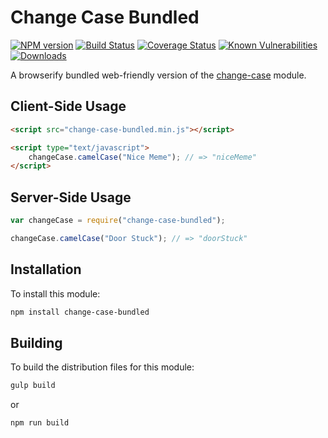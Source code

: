 # Change Case Bundled

[![NPM version][npm-version-image]][npm-url]
[![Build Status][build-status-image]][build-status-url]
[![Coverage Status][coverage-image]][coverage-url]
[![Known Vulnerabilities][vulnerabilities-image]][vulnerabilities-url]
[![Downloads][npm-downloads-image]][npm-url]

A browserify bundled web-friendly version of the [change-case](https://github.com/blakeembrey/change-case) module.

## Client-Side Usage

```html
<script src="change-case-bundled.min.js"></script>

<script type="text/javascript">
	changeCase.camelCase("Nice Meme"); // => "niceMeme"
</script>
```

## Server-Side Usage

```javascript
var changeCase = require("change-case-bundled");

changeCase.camelCase("Door Stuck"); // => "doorStuck"
```

## Installation

To install this module:
```bash
npm install change-case-bundled
```

## Building

To build the distribution files for this module:
```bash
gulp build
```
or
```bash
npm run build
```

[npm-url]: https://www.npmjs.com/package/change-case-bundled
[npm-version-image]: https://img.shields.io/npm/v/change-case-bundled.svg
[npm-downloads-image]: http://img.shields.io/npm/dm/change-case-bundled.svg

[build-status-url]: https://travis-ci.org/nitro404/change-case-bundled
[build-status-image]: https://travis-ci.org/nitro404/change-case-bundled.svg?branch=master

[coverage-url]: https://coveralls.io/github/nitro404/change-case-bundled?branch=master
[coverage-image]: https://coveralls.io/repos/github/nitro404/change-case-bundled/badge.svg?branch=master

[vulnerabilities-url]: https://snyk.io/test/github/nitro404/change-case-bundled?targetFile=package.json
[vulnerabilities-image]: https://snyk.io/test/github/nitro404/change-case-bundled/badge.svg?targetFile=package.json
